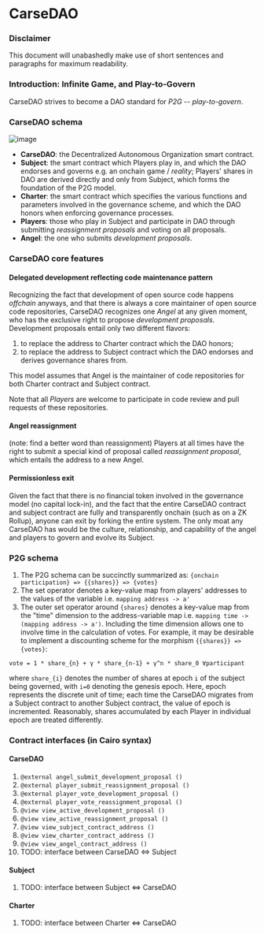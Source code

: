 # CarseDAO

### Disclaimer
This document will unabashedly make use of short sentences and paragraphs for maximum readability.

### Introduction: Infinite Game, and Play-to-Govern
CarseDAO strives to become a DAO standard for _P2G_ -- _play-to-govern_.

### CarseDAO schema
![image](https://user-images.githubusercontent.com/59590480/168449006-bae9fe4f-20e1-402b-9eca-80bc05370799.png)
- **CarseDAO**: the Decentralized Autonomous Organization smart contract.
- **Subject**: the smart contract which Players play in, and which the DAO endorses and governs e.g. an onchain game / _reality_; Players' shares in DAO are derived directly and only from Subject, which forms the foundation of the P2G model.
- **Charter**: the smart contract which specifies the various functions and parameters involved in the governance scheme, and which the DAO honors when enforcing governance processes.
- **Players**: those who play in Subject and participate in DAO through submitting _reassignment proposals_ and voting on all proposals.
- **Angel**: the one who submits _development proposals_.

### CarseDAO core features
#### Delegated development reflecting code maintenance pattern
Recognizing the fact that development of open source code happens _offchain_ anyways, and that there is always a core maintainer of open source code repositories, CarseDAO recognizes one *Angel* at any given moment, who has the exclusive right to propose *development proposals*. Development proposals entail only two different flavors:
1. to replace the address to Charter contract which the DAO honors;
2. to replace the address to Subject contract which the DAO endorses and derives governance shares from.

This model assumes that Angel is the maintainer of code repositories for both Charter contract and Subject contract.

Note that all _Players_ are welcome to participate in code review and pull requests of these repositories.

#### Angel reassignment
(note: find a better word than reassignment) Players at all times have the right to submit a special kind of proposal called *reassignment proposal*, which entails the address to a new Angel.

#### Permissionless exit
Given the fact that there is no financial token involved in the governance model (no capital lock-in), and the fact that the entire CarseDAO contract and subject contract are fully and transparently onchain (such as on a ZK Rollup), anyone can exit by forking the entire system. The only moat any CarseDAO has would be the culture, relationship, and capability of the angel and players to govern and evolve its Subject.

### P2G schema
1. The P2G schema can be succinctly summarized as: `{onchain participation} => {{shares}} => {votes}`
2. The set operator denotes a key-value map from players' addresses to the values of the variable i.e. `mapping address -> a'`
3. The outer set operator around `{shares}` denotes a key-value map from the "time" dimension to the address-variable map i.e. `mapping time -> (mapping address -> a')`. Including the time dimension allows one to involve time in the calculation of votes. For example, it may be desirable to implement a discounting scheme for the morphism `{{shares}} => {votes}`:
```
vote = 1 * share_{n} + γ * share_{n-1} + γ^n * share_0 ∀participant
```
where `share_{i}` denotes the number of shares at epoch `i` of the subject being governed, with `i=0` denoting the genesis epoch. Here, epoch represents the discrete unit of time; each time the CarseDAO migrates from a Subject contract to another Subject contract, the value of epoch is incremented. Reasonably, shares accumulated by each Player in individual epoch are treated differently.


### Contract interfaces (in Cairo syntax)
#### CarseDAO
1. `@external angel_submit_development_proposal ()`
2. `@external player_submit_reassignment_proposal ()`
3. `@external player_vote_development_proposal ()`
4. `@external player_vote_reassignment_proposal ()`
5. `@view view_active_development_proposal ()`
6. `@view view_active_reassignment_proposal ()`
7. `@view view_subject_contract_address ()`
8. `@view view_charter_contract_address ()`
9. `@view view_angel_contract_address ()`
10. TODO: interface between CarseDAO <=> Subject

#### Subject
1. TODO: interface between Subject <=> CarseDAO

#### Charter
1. TODO: interface between Charter <=> CarseDAO
